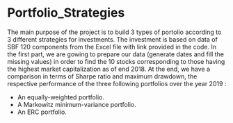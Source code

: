 # Portfolio_Strategies
The main purpose of the project is to build 3 types of portolio according to 3 different strategies for investments. The investment is based on data of SBF 120 components from the Excel file with link provided in the code.
In the first part, we are gowing to prepare our data (generate dates and fill the missing values) in order to find the 10 stocks corresponding to those having the highest market capitalization as of end 2018.
At the end, we have a comparison in terms of Sharpe ratio and maximum drawdown, the respective performance of the three following portfolios over the year 2019 :
- An equally-weighted portfolio.
- A Markowitz minimum-variance portfolio.
- An ERC portfolio.
